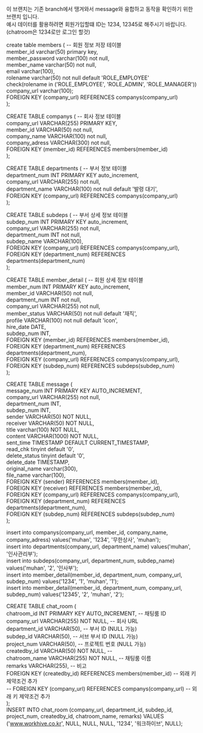 이 브랜치는 기존 branch에서 땡겨와서 message와 융합하고 동작을 확인하기 위한 브랜치 입니다.   
예시 데이터를 활용하려면 회원가입할떄 ID는 1234, 12345로 해주시기 바랍니다.(chatroom은 1234로만 로그인 할것)

create table members (    -- 회원 정보 저장 테이블   
    member_id varchar(50) primary key,   
    member_password varchar(100) not null,   
    member_name varchar(50) not null,   
    email varchar(100),   
    rolename varchar(50) not null default 'ROLE_EMPLOYEE'    
        check(rolename in ('ROLE_EMPLOYEE', 'ROLE_ADMIN', 'ROLE_MANAGER'))   
    company_url varchar(100);   
    FOREIGN KEY (company_url) REFERENCES companys(company_url)   
);   
   
CREATE TABLE companys (        -- 회사 정보 테이블   
    company_url VARCHAR(255) PRIMARY KEY,   
    member_id VARCHAR(50) not null,   
    company_name VARCHAR(100) not null,   
    company_adress VARCHAR(300) not null,   
    FOREIGN KEY (member_id) REFERENCES members(member_id)   
);   
   
CREATE TABLE departments (    -- 부서 정보 테이블   
    department_num INT PRIMARY KEY auto_increment,   
    company_url VARCHAR(255) not null,   
    department_name VARCHAR(100) not null default '발령 대기',   
    FOREIGN KEY (company_url) REFERENCES companys(company_url)   
);   
   
CREATE TABLE subdeps (    -- 부서 상세 정보 테이블   
    subdep_num INT PRIMARY KEY auto_increment,   
    company_url VARCHAR(255) not null,   
    department_num INT not null,   
    subdep_name VARCHAR(100),   
    FOREIGN KEY (company_url) REFERENCES companys(company_url),   
    FOREIGN KEY (department_num) REFERENCES departments(department_num)   
);   
   
CREATE TABLE member_detail (    -- 회원 상세 정보 테이블   
    member_num INT PRIMARY KEY auto_increment,   
    member_id VARCHAR(50) not null,   
    department_num INT not null,   
    company_url VARCHAR(255) not null,   
    member_status VARCHAR(50) not null default '재직',   
    profile VARCHAR(100) not null default 'icon',   
    hire_date DATE,   
    subdep_num INT,   
    FOREIGN KEY (member_id) REFERENCES members(member_id),   
    FOREIGN KEY (department_num) REFERENCES departments(department_num),   
    FOREIGN KEY (company_url) REFERENCES companys(company_url),   
    FOREIGN KEY (subdep_num) REFERENCES subdeps(subdep_num)   
);   
   
CREATE TABLE message (   
    message_num INT PRIMARY KEY AUTO_INCREMENT,   
    company_url VARCHAR(255) not null,   
    department_num INT,   
    subdep_num INT,   
    sender VARCHAR(50) NOT NULL,   
    receiver VARCHAR(50) NOT NULL,   
    title varchar(100) NOT NULL,   
    content VARCHAR(1000) NOT NULL,   
    sent_time TIMESTAMP DEFAULT CURRENT_TIMESTAMP,   
    read_chk tinyint default '0',   
    delete_status tinyint default '0',   
    delete_date TIMESTAMP,   
    original_name varchar(300),   
    file_name varchar(100),   
    FOREIGN KEY (sender) REFERENCES members(member_id),   
    FOREIGN KEY (receiver) REFERENCES members(member_id),   
    FOREIGN KEY (company_url) REFERENCES companys(company_url),   
    FOREIGN KEY (department_num) REFERENCES departments(department_num),   
    FOREIGN KEY (subdep_num) REFERENCES subdeps(subdep_num)   
);   
   
insert into companys(company_url, member_id, company_name, company_adress) values('muhan', '1234', '무한상사', 'muhan');   
insert into departments(company_url, department_name) values('muhan', '인사관리부');   
insert into subdeps(company_url, department_num, subdep_name) values('muhan', '2', '인사부');   
insert into member_detail(member_id, department_num, company_url, subdep_num) values('1234', '1', 'muhan', '1');   
insert into member_detail(member_id, department_num, company_url, subdep_num) values('12345', '2', 'muhan', '2');   
   
CREATE TABLE chat_room (   
    chatroom_id INT PRIMARY KEY AUTO_INCREMENT,  -- 채팅룸 ID   
    company_url VARCHAR(255) NOT NULL,           -- 회사 URL   
    department_id VARCHAR(50),                   -- 부서 ID (NULL 가능)   
    subdep_id VARCHAR(50),                       -- 서브 부서 ID (NULL 가능)   
    project_num VARCHAR(50),                     -- 프로젝트 번호 (NULL 가능)   
    createdby_id VARCHAR(50) NOT NULL,           --   
    chatroom_name VARCHAR(255) NOT NULL,         -- 채팅룸 이름   
    remarks VARCHAR(255),                    -- 비고   
    FOREIGN KEY (createdby_id) REFERENCES members(member_id) -- 외래 키 제약조건 추가   
    -- FOREIGN KEY (company_url) REFERENCES companys(company_url) -- 외래 키 제약조건 추가   
);   
INSERT INTO chat_room (company_url, department_id, subdep_id, project_num, createdby_id, chatroom_name, remarks) VALUES ('www.workhive.co.kr', NULL, NULL, NULL, '1234', '워크하이브', NULL);
